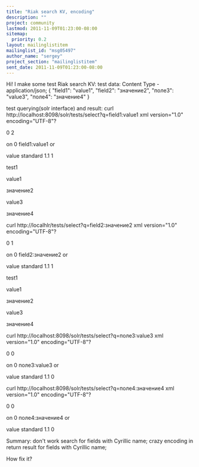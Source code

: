 ```yaml
---
title: "Riak search KV, encoding"
description: ""
project: community
lastmod: 2011-11-09T01:23:00-08:00
sitemap:
  priority: 0.2
layout: mailinglistitem
mailinglist_id: "msg05497"
author_name: "sergey"
project_section: "mailinglistitem"
sent_date: 2011-11-09T01:23:00-08:00
---
```


Hi!
I make some test Riak search KV:
test data:
Content Type - application/json;
{
"field1": "value1",
"field2": "значение2",
"поле3": "value3",
"поле4": "значение4"
}

test querying(solr interface) and result:
curl http://localhost:8098/solr/tests/select?q=field1:value1
xml version="1.0" encoding="UTF-8"?


0
2

on
0
field1:value1
or

value
standard
1.1
1


test1

value1

значение2

value3

значение4

curl http://localhlr/tests/select?q=field2:значение2
xml version="1.0" encoding="UTF-8"?


0
1

on
0
field2:значение2
or

value
standard
1.1
1


test1

value1

значение2

value3

значение4

curl http://localhost:8098/solr/tests/select?q=поле3:value3
xml version="1.0" encoding="UTF-8"?


0
0

on
0
поле3:value3
or

value
standard
1.1
0


curl http://localhost:8098/solr/tests/select?q=поле4:значение4
xml version="1.0" encoding="UTF-8"?


0
0

on
0
поле4:значение4
or

value
standard
1.1
0


Summary:
don't work search for fields with Cyrillic name;
crazy encoding in return result for fields with Cyrillic name;

How fix it?

